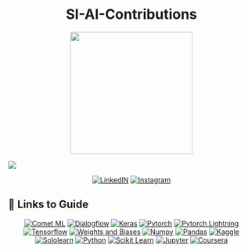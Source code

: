 <div align = center>
<h1>SI-AI-Contributions</h1>
<img src = "https://user-images.githubusercontent.com/91787553/202252581-b1404f85-87bb-4593-b06f-135b203a9c01.png" width = 250>
</div>

![](https://readme-typing-svg.herokuapp.com?size=35&color=5C89F7&background=3FCBFF00&center=true&multiline=true&width=1000&height=90&lines=Hey+there+!!👋🏻;+Welcome+To+ACM+AI!!😇+) 

<div align = center>
	<a href= "https://www.linkedin.com/company/ai-amrita/mycompany/"><img alt = "LinkedIN" src = "https://img.shields.io/badge/LinkedIn-0077B5?style=for-the-badge&logo=linkedin&logoColor=white"></a>
  <a href= "https://instagram.com/ai_amrita?igshid=YmMyMTA2M2Y="><img alt = "Instagram" src = "https://img.shields.io/badge/Instagram-E4405F?style=for-the-badge&logo=instagram&logoColor=white"></a>
  </div>
  
  
## 🤖 Links to Guide 

 
 <div align = center>
 <a href= "https://www.comet.com/site/"><img alt = "Comet ML" src = "https://custom-icon-badges.herokuapp.com/badge/comet%20ml-262c3e?style=for-the-badge&logo=logo_comet_ml&logoColor=white"></a>
  <a href= "https://cloud.google.com/dialogflow"><img alt = "Dialogflow" src = "https://img.shields.io/badge/dialogflow-FF9800?style=for-the-badge&logo=dialogflow&logoColor=white"></a>
   <a href= "https://keras.io/"><img alt = "Keras" src = "https://img.shields.io/badge/Keras-FF0000?style=for-the-badge&logo=keras&logoColor=white"></a>
    <a href= "https://pytorch.org/"><img alt = "Pytorch" src = "https://img.shields.io/badge/PyTorch-EE4C2C?style=for-the-badge&logo=pytorch&logoColor=white"></a>
    <a href= "https://www.pytorchlightning.ai/"><img alt = "Pytorch Lightning" src = "https://img.shields.io/badge/PyTorch%20Lightning-792DE4?style=for-the-badge&logo=pytorch-lightning&logoColor=white"></a>
    <a href= "https://www.tensorflow.org/"><img alt = "Tensorflow" src = "https://img.shields.io/badge/TensorFlow-FF6F00?style=for-the-badge&logo=tensorflow&logoColor=white"></a>
    <a href= "https://wandb.ai/site"><img alt = "Weights and Biases" src = "https://img.shields.io/badge/Weights_&_Biases-FFBE00?style=for-the-badge&logo=WeightsAndBiases&logoColor=white"></a>
    <a href= "https://www.w3schools.com/python/numpy/numpy_intro.asp"><img alt = "Numpy" src = "https://img.shields.io/badge/Numpy-777BB4?style=for-the-badge&logo=numpy&logoColor=white"></a>
    <a href= "https://pandas.pydata.org/"><img alt = "Pandas" src = "https://img.shields.io/badge/Pandas-2C2D72?style=for-the-badge&logo=pandas&logoColor=white"></a>
    <a href= "https://www.kaggle.com/"><img alt = "Kaggle" src = "https://img.shields.io/badge/Kaggle-20BEFF?style=for-the-badge&logo=Kaggle&logoColor=white"></a>
    <a href= "https://www.sololearn.com/"><img alt = "Sololearn" src = "https://img.shields.io/badge/-Sololearn-3a464b?style=for-the-badge&logo=Sololearn&logoColor=white"></a>
    <a href= "https://www.python.org/"><img alt = "Python" src = "https://img.shields.io/badge/Python-FFD43B?style=for-the-badge&logo=python&logoColor=blue"></a>
    <a href= "https://scikit-learn.org/stable/"><img alt = "Scikit Learn" src = "https://img.shields.io/badge/scikit_learn-F7931E?style=for-the-badge&logo=scikit-learn&logoColor=white"></a>
    <a href= "https://img.shields.io/badge/Jupyter-F37626.svg?&style=for-the-badge&logo=Jupyter&logoColor=white"><img alt = "Jupyter" src = "https://img.shields.io/badge/Jupyter-F37626.svg?&style=for-the-badge&logo=Jupyter&logoColor=white"></a>
    <a href= "https://www.coursera.org/learn/machine-learning"><img alt = "Coursera" src = "https://img.shields.io/badge/Coursera-0056D2?style=for-the-badge&logo=Coursera&logoColor=white"></a>
